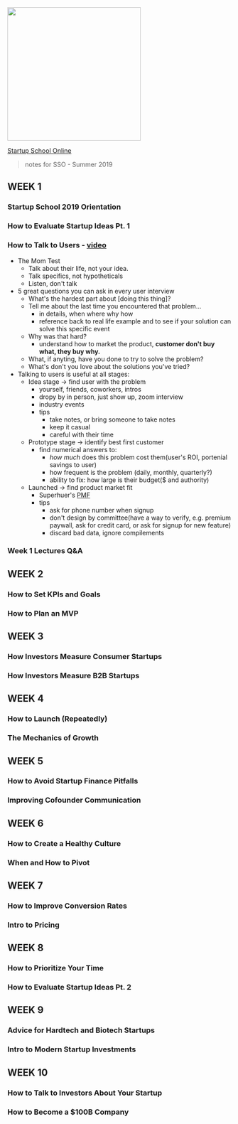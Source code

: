 <img width="300px" align="center" src="https://user-images.githubusercontent.com/7886068/62188336-e2636180-b320-11e9-8d75-58927f26ebe7.png"/>

[Startup School Online](https://www.startupschool.org/dashboard)
> notes for SSO - Summer 2019

## WEEK 1

### Startup School 2019 Orientation

### How to Evaluate Startup Ideas Pt. 1

### How to Talk to Users - [video](https://www.startupschool.org/videos/63)

- The Mom Test
  - Talk about their life, not your idea.
  - Talk specifics, not hypotheticals
  - Listen, don't talk
- 5 great questions you can ask in every user interview
  - What's the hardest part about [doing this thing]?
  - Tell me about the last time you encountered that problem...
    - in details, when where why how
    - reference back to real life example and to see if your solution can solve this specific event
  - Why was that hard?
    - understand how to market the product, **customer don't buy what, they buy why.**
  - What, if anyting, have you done to try to solve the problem?
  - What's don't you love about the solutions you've tried?
- Talking to users is useful at all stages:
  - Idea stage -> find user with the problem
    - yourself, friends, coworkers, intros
    - dropy by in person, just show up, zoom interview
    - industry events
    - tips
      - take notes, or bring someone to take notes
      - keep it casual
      - careful with their time
  - Prototype stage -> identify best first customer
    - find numerical answers to:
      - *how much* does this problem cost them(user's ROI, portenial savings to user)
      - how frequent is the problem (daily, monthly, quarterly?)
      - ability to fix: how large is their budget($ and authority)
  - Launched -> find product market fit
    - Superhuer's [PMF](https://firstround.com/review/how-superhuman-built-an-engine-to-find-product-market-fit/)
    - tips
      - ask for phone number when signup
      - don't design by committee(have a way to verify, e.g. premium paywall, ask for credit card, or ask for signup for new feature)
      - discard bad data, ignore compilements

### Week 1 Lectures Q&A

## WEEK 2

### How to Set KPIs and Goals

### How to Plan an MVP

## WEEK 3

### How Investors Measure Consumer Startups

### How Investors Measure B2B Startups

## WEEK 4

### How to Launch (Repeatedly)

### The Mechanics of Growth

## WEEK 5

### How to Avoid Startup Finance Pitfalls

### Improving Cofounder Communication

## WEEK 6

### How to Create a Healthy Culture

### When and How to Pivot

## WEEK 7

### How to Improve Conversion Rates

### Intro to Pricing

## WEEK 8

### How to Prioritize Your Time

### How to Evaluate Startup Ideas Pt. 2

## WEEK 9

### Advice for Hardtech and Biotech Startups

### Intro to Modern Startup Investments

## WEEK 10

### How to Talk to Investors About Your Startup

### How to Become a $100B Company
